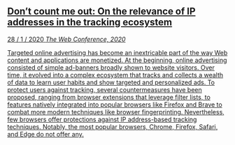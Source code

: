 <a class='link' href='https://hal.inria.fr/hal-02435622/document'>
<article>

## Don’t count me out: On the relevance of IP addresses in the tracking ecosystem

<time datetime=2020-01-28>28 / 1 / 2020</time>
<em class='source'>The Web Conference, 2020</em>

Targeted online advertising has become an inextricable part of the way Web
content and applications are monetized. At the beginning, online advertising
consisted of simple ad-banners broadly shown to website visitors. Over time, it
evolved into a complex ecosystem that tracks and collects a wealth of data to
learn user habits and show targeted and personalized ads. To protect users
against tracking, several countermeasures have been proposed, ranging from
browser extensions that leverage filter lists, to features natively integrated
into popular browsers like Firefox and Brave to combat more modern techniques
like browser fingerprinting. Nevertheless, few browsers offer protections
against IP address-based tracking techniques. Notably, the most popular
browsers, Chrome, Firefox, Safari, and Edge do not offer any.

</article>
</a>
